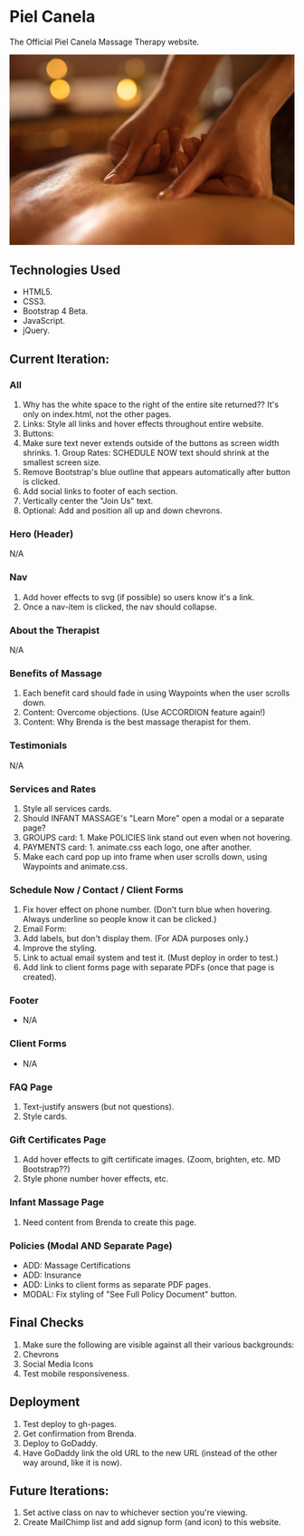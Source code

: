 # Piel Canela

The Official Piel Canela Massage Therapy website.

![Piel Canela Massage Therapy](https://github.com/toddcf/pielcanela/blob/master/assets/img/hands-large.jpg "Piel Canela Massage Therapy")

## Technologies Used

- HTML5.
- CSS3.
- Bootstrap 4 Beta.
- JavaScript.
- jQuery.

## Current Iteration:

### All

1. Why has the white space to the right of the entire site returned?? It's only on index.html, not the other pages.
2. Links: Style all links and hover effects throughout entire website.
3. Buttons:
  1. Make sure text never extends outside of the buttons as screen width shrinks.
    1. Group Rates: SCHEDULE NOW text should shrink at the smallest screen size.
  2. Remove Bootstrap's blue outline that appears automatically after button is clicked.
4. Add social links to footer of each section.
  1. Vertically center the "Join Us" text.
5. Optional: Add and position all up and down chevrons.

### Hero (Header)

N/A

### Nav

1. Add hover effects to svg (if possible) so users know it's a link.
2. Once a nav-item is clicked, the nav should collapse.

### About the Therapist

N/A

### Benefits of Massage

1. Each benefit card should fade in using Waypoints when the user scrolls down.
2. Content: Overcome objections. (Use ACCORDION feature again!)
3. Content: Why Brenda is the best massage therapist for them.

### Testimonials

N/A

### Services and Rates

1. Style all services cards.
  1. Should INFANT MASSAGE's "Learn More" open a modal or a separate page?
  2. GROUPS card:
    1. Make POLICIES link stand out even when not hovering.
  3. PAYMENTS card:
    1. animate.css each logo, one after another.
  4. Make each card pop up into frame when user scrolls down, using Waypoints and animate.css.


### Schedule Now / Contact / Client Forms

1. Fix hover effect on phone number. (Don't turn blue when hovering. Always underline so people know it can be clicked.)
2. Email Form:
  1. Add labels, but don't display them. (For ADA purposes only.)
  2. Improve the styling.
  3. Link to actual email system and test it. (Must deploy in order to test.)
3. Add link to client forms page with separate PDFs (once that page is created).

### Footer

- N/A

### Client Forms

- N/A

### FAQ Page

1. Text-justify answers (but not questions).
2. Style cards.

### Gift Certificates Page

1. Add hover effects to gift certificate images. (Zoom, brighten, etc. MD Bootstrap??)
2. Style phone number hover effects, etc.

### Infant Massage Page

1. Need content from Brenda to create this page.

### Policies (Modal AND Separate Page)
  
- ADD: Massage Certifications
- ADD: Insurance
- ADD: Links to client forms as separate PDF pages.
- MODAL: Fix styling of "See Full Policy Document" button.

## Final Checks

1. Make sure the following are visible against all their various backgrounds:
  1. Chevrons
  2. Social Media Icons
2. Test mobile responsiveness.

## Deployment

1. Test deploy to gh-pages.
2. Get confirmation from Brenda.
3. Deploy to GoDaddy.
4. Have GoDaddy link the old URL to the new URL (instead of the other way around, like it is now).

## Future Iterations:

1. Set active class on nav to whichever section you're viewing.
2. Create MailChimp list and add signup form (and icon) to this website.
